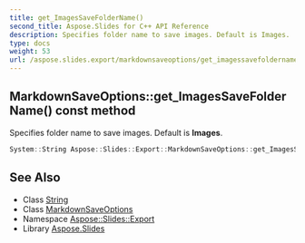 ```yaml
---
title: get_ImagesSaveFolderName()
second_title: Aspose.Slides for C++ API Reference
description: Specifies folder name to save images. Default is Images.
type: docs
weight: 53
url: /aspose.slides.export/markdownsaveoptions/get_imagessavefoldername/
---
```

## MarkdownSaveOptions::get_ImagesSaveFolderName() const method


Specifies folder name to save images. Default is **Images**.

```cpp
System::String Aspose::Slides::Export::MarkdownSaveOptions::get_ImagesSaveFolderName() const
```

## See Also

* Class [String](../../../system/string/)
* Class [MarkdownSaveOptions](../)
* Namespace [Aspose::Slides::Export](../../)
* Library [Aspose.Slides](../../../)